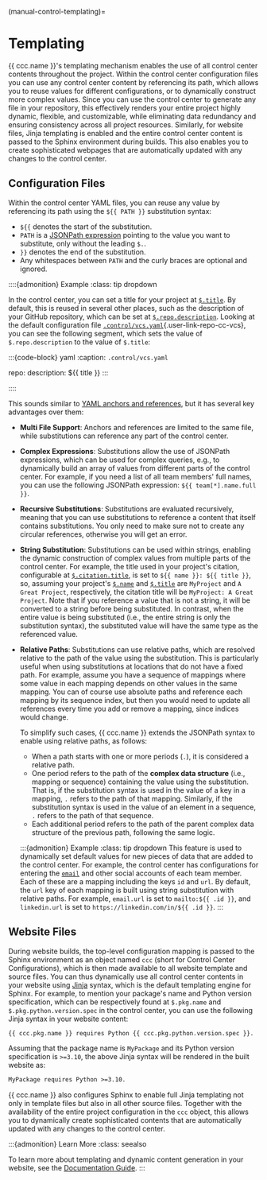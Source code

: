 (manual-control-templating)=
# Templating

{{ ccc.name }}'s templating mechanism enables the use of
all control center contents throughout the project.
Within the control center configuration files
you can use any control center content by referencing its path,
which allows you to reuse values for different configurations,
or to dynamically construct more complex values.
Since you can use the control center to generate any file in your repository,
this effectively renders your entire project highly dynamic, flexible, and customizable,
while eliminating data redundancy and ensuring consistency across all project resources.
Similarly, for website files, Jinja templating is enabled
and the entire control center content is passed to the Sphinx environment during builds.
This also enables you to create sophisticated webpages that are automatically updated
with any changes to the control center.


## Configuration Files

Within the control center YAML files,
you can reuse any value by referencing its path using the `${‎{ PATH }}` substitution syntax:
- `${‎{` denotes the start of the substitution.
- `PATH` is a [JSONPath expression](manual-control-configpaths)
  pointing to the value you want to substitute,
  only without the leading `$.`.
- `}}` denotes the end of the substitution.
- Any whitespaces between `PATH` and the curly braces are optional and ignored.


::::{admonition} Example
:class: tip dropdown

In the control center, you can set a title for your project at [`$.title`](#ccc-title).
By default, this is reused in several other places,
such as the description of your GitHub repository,
which can be set at [`$.repo.description`](#ccc-repo-description).
Looking at the default configuration file [`.control/vcs.yaml`](){.user-link-repo-cc-vcs},
you can see the following segment,
which sets the value of `$.repo.description` to the value of `$.title`:

:::{code-block} yaml
:caption: `.control/vcs.yaml`

repo:
  description: ${‎{ title }}
:::

::::

This sounds similar to [YAML anchors and references](#yaml-intro),
but it has several key advantages over them:

- **Multi File Support**:
  Anchors and references are limited to the same file,
  while substitutions can reference any part of the control center.
- **Complex Expressions**:
  Substitutions allow the use of JSONPath expressions,
  which can be used for complex queries,
  e.g., to dynamically build an array of values from different parts of the control center.
  For example, if you need a list of all team members' full names,
  you can use the following JSONPath expression: `${‎{ team[*].name.full }}`.
- **Recursive Substitutions**:
  Substitutions are evaluated recursively,
  meaning that you can use substitutions to reference a content that itself contains substitutions.
  You only need to make sure not to create any circular references,
  otherwise you will get an error.
- **String Substitution**:
  Substitutions can be used within strings,
  enabling the dynamic construction of complex values from multiple parts of the control center.
  For example, the title used in your project's citation,
  configurable at [`$.citation.title`](#ccc-citation-title),
  is set to `${‎{ name }}: ${‎{ title }}`,
  so, assuming your project's [`$.name`](#ccc-name) and [`$.title`](#ccc-title)
  are `MyProject` and `A Great Project`, respectively,
  the citation title will be `MyProject: A Great Project`.
  Note that if you reference a value that is not a string,
  it will be converted to a string before being substituted.
  In contrast, when the entire value is being substituted
  (i.e., the entire string is only the substitution syntax),
  the substituted value will have the same type as the referenced value.
- **Relative Paths**:
  Substitutions can use relative paths,
  which are resolved relative to the path of the value using the substitution.
  This is particularly useful when using substitutions at locations
  that do not have a fixed path. For example, assume you have a sequence of mappings
  where some value in each mapping depends on other values in the same mapping.
  You can of course use absolute paths and reference each mapping by its sequence index,
  but then you would need to update all references every time you add or remove a mapping,
  since indices would change.

  To simplify such cases, {{ ccc.name }} extends the JSONPath syntax
  to enable using relative paths, as follows:
  - When a path starts with one or more periods (`.`),
    it is considered a relative path.
  - One period refers to the path of the **complex data structure** (i.e., mapping or sequence)
    containing the value using the substitution.
    That is, if the substitution syntax is used in the value of a key in a mapping,
    `.` refers to the path of that mapping.
    Similarly, if the substitution syntax is used in the value of an element in a sequence,
    `.` refers to the path of that sequence.
  - Each additional period refers to the path of the parent complex data structure
    of the previous path, following the same logic.

  :::{admonition} Example
  :class: tip dropdown
  This feature is used to dynamically set default values for new pieces of data
  that are added to the control center. For example, the control center has configurations
  for entering the [`email`](#cccdef-email) and other social accounts of each team member.
  Each of these are a mapping including the keys `id` and `url`.
  By default, the `url` key of each mapping is built using string substitution with relative paths.
  For example, `email.url` is set to `mailto:${‎{ .id }}`,
  and `linkedin.url` is set to `https://linkedin.com/in/${‎{ .id }}`.
  :::


## Website Files

During website builds, the top-level configuration mapping is passed
to the Sphinx environment as an object named `ccc` (short for Control Center Configurations),
which is then made available to all website template and source files.
You can thus dynamically use all control center contents in your website
using [Jinja](https://jinja.palletsprojects.com/) syntax,
which is the default templating engine for Sphinx.
For example, to mention your package's name and Python version specification,
which can be respectively found at `$.pkg.name` and `$.pkg.python.version.spec` in the control center,
you can use the following Jinja syntax in your website content:

```md
{‎{ ccc.pkg.name }} requires Python {‎{ ccc.pkg.python.version.spec }}.
```

Assuming that the package name is `MyPackage` and its Python version specification is `>=3.10`,
the above Jinja syntax will be rendered in the built website as:

```md
MyPackage requires Python >=3.10.
```

{{ ccc.name }} also configures Sphinx to enable full Jinja templating
not only in template files but also in all other source files.
Together with the availability of the entire project configuration in the `ccc` object,
this allows you to dynamically create sophisticated contents
that are automatically updated with any changes to the control center.

:::{admonition} Learn More
:class: seealso

To learn more about templating and dynamic content generation in your website,
see the [Documentation Guide](#website).
:::
